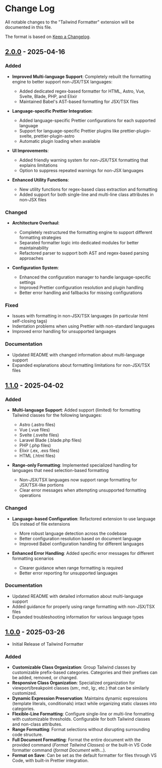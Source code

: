 # Change Log

All notable changes to the "Tailwind Formatter" extension will be documented in this file.

The format is based on [Keep a Changelog](http://keepachangelog.com/).

## [2.0.0] - 2025-04-16

### Added

- **Improved Multi-language Support**: Completely rebuilt the formatting engine to better support non-JSX/TSX languages:

  - Added dedicated regex-based formatter for HTML, Astro, Vue, Svelte, Blade, PHP, and Elixir
  - Maintained Babel's AST-based formatting for JSX/TSX files

- **Language-specific Prettier Integration**:

  - Added language-specific Prettier configurations for each supported language
  - Support for language-specific Prettier plugins like prettier-plugin-svelte, prettier-plugin-astro
  - Automatic plugin loading when available

- **UI Improvements**:

  - Added friendly warning system for non-JSX/TSX formatting that explains limitations
  - Option to suppress repeated warnings for non-JSX languages

- **Enhanced Utility Functions**:
  - New utility functions for regex-based class extraction and formatting
  - Added support for both single-line and multi-line class attributes in non-JSX files

### Changed

- **Architecture Overhaul**:

  - Completely restructured the formatting engine to support different formatting strategies
  - Separated formatter logic into dedicated modules for better maintainability
  - Refactored parser to support both AST and regex-based parsing approaches

- **Configuration System**:

  - Enhanced the configuration manager to handle language-specific settings
  - Improved Prettier configuration resolution and plugin handling
  - Better error handling and fallbacks for missing configurations

### Fixed

- Issues with formatting in non-JSX/TSX languages (in particular html self-closing tags)
- Indentation problems when using Prettier with non-standard languages
- Improved error handling for unsupported languages

### Documentation

- Updated README with changed information about multi-language support
- Expanded explanations about formatting limitations for non-JSX/TSX files

[2.0.0]: https://github.com/myhtica/tailwind-formatter/releases/tag/v2.0.0

## [1.1.0] - 2025-04-02

### Added

- **Multi-language Support**: Added support (limited) for formatting Tailwind classes for the following languages:

  - Astro (.astro files)
  - Vue (.vue files)
  - Svelte (.svelte files)
  - Laravel Blade (.blade.php files)
  - PHP (.php files)
  - Elixir (.ex, .exs files)
  - HTML (.html files)

- **Range-only Formatting**: Implemented specialized handling for languages that need selection-based formatting
  - Non-JSX/TSX languages now support range formatting for JSX/TSX-like portions
  - Clear error messages when attempting unsupported formatting operations

### Changed

- **Language-based Configuration**: Refactored extension to use language IDs instead of file extensions

  - More robust language detection across the codebase
  - Better configuration resolution based on document language
  - Improved Babel configuration handling for different languages

- **Enhanced Error Handling**: Added specific error messages for different formatting scenarios
  - Clearer guidance when range formatting is required
  - Better error reporting for unsupported languages

### Documentation

- Updated README with detailed information about multi-language support
- Added guidance for properly using range formatting with non-JSX/TSX files
- Expanded troubleshooting information for various language types

[1.1.0]: https://github.com/myhtica/tailwind-formatter/releases/tag/v1.1.0

## [1.0.0] - 2025-03-26

- Initial Release of Tailwind Formatter

### Added

- **Customizable Class Organization**: Group Tailwind classes by customizable prefix-based categories. Categories and their prefixes can be added, removed, or changed.
- **Responsive Class Organization**: Specialized organization for viewport/breakpoint classes (sm:, md:, lg:, etc.) that can be similarly customized.
- **Dynamic Expression Preservation**: Maintains dynamic expressions (template literals, conditionals) intact while organizing static classes into categories.
- **Flexible-Line Formatting**: Configure single-line or multi-line formatting with customizable thresholds. Configurable for both Tailwind classes and non-class attributes.
- **Range Formatting**: Format selections without disrupting surrounding code structure.
- **Full Document Formatting**: Format the entire document with the provided command (_Format Tailwind Classes_) or the built-in VS Code formatter command (_format Document with..._).
- **Format on Save**: Can be set as the default formatter for files through VS Code, with built-in Prettier integration.

[1.0.0]: https://github.com/myhtica/tailwind-formatter/releases/tag/v1.0.0
